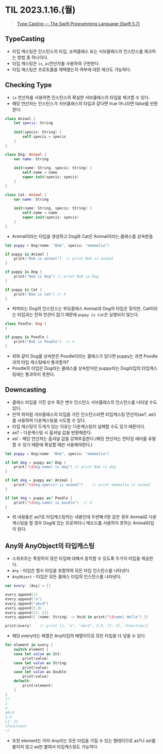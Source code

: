 # TIL 2023.1.16.(월)
> [Type Casting — The Swift Programming Language (Swift 5.7)](https://docs.swift.org/swift-book/LanguageGuide/TypeCasting.html)  

## TypeCasting
* 타입 캐스팅은 인스턴스의 타입, 슈퍼클래스 또는 서브클래스의 인스턴스를 체크하는 방법 중 하나이다.
* 타입 캐스팅은 ```is```, ```as```연산자를 사용하여 구현한다.
* 타입 캐스팅은 프로토콜을 채택했는지 여부에 대한 체크도 가능하다.

## Checking Type
* ```is``` 연산자를 사용하면 인스턴스의 확실한 서브클래스의 타입을 체크할 수 있다.
* 해당 연산자는 인스턴스가 서브클래스의 타입과 같다면 true 아니라면 false를 반환한다.
```swift
class Animal {
    let specis: String
    
    init(specis: String) {
        self.specis = specis
    }
}

class Dog: Animal {
    var name: String
    
    init(name: String, specis: String) {
        self.name = name
        super.init(specis: specis)
    }
}

class Cat: Animal {
    var name: String
    
    init(name: String, specis: String) {
        self.name = name
        super.init(specis: specis)
    }
}
```
* Animal이라는 타입을 생성하고 Dog와 Cat은 Animal이라는 클래스를 상속받음
```swift
let puppy = Dog(name: "Bob", specis: "mammalia")

if puppy is Animal {
    print("Bob is animal")	// print Bob is animal
}

if puppy is Dog {
    print("Bob is Dog")	// print Bob is Dog
}

if puppy is Cat {
    print("Bob is Cat")	// X
}
```
* 퍼피라는 Dog의 인스턴스는 부모클래스 Animal과 Dog의 타입은 맞지만, Cat이라는 타입과는 전혀 연관이 없기 때문에 ```puppy is Cat```은 실행되지 않는다.
```swift
class Poodle: Dog {
}

if puppy is Poodle {
    print("Bob is Poodle")	// X
}
```
* 위와 같이 Dog를 상속받은 Poodle이라는 클래스가 있다면 puppy는 과연 Poodle과의 타입 캐스팅에서 통과할까?
* Poodle의 타입은 Dog라는 클래스를 상속받지만 puppy라는 Dog타입의 타입캐스팅에는 통과하지 못한다.

## Downcasting
* 클래스 타입을 가진 상수 혹은 변수 인스턴스 서브클래스의 인스턴스를 나타낼 수도 있다.
* 만약 위처럼 서브클래스의 타입을 가진 인스턴스라면 타입캐스팅 연산자(as?, as!)를 사용하여 다운캐스팅을 시도할 수 있다.
* 타입 캐스팅이 두개가 있는 이유는 다운캐스팅이 실패할 수도 있기 때문이다.
* as? - 다운캐스팅 시 옵셔널 값을 반환해준다.
* as! - 해당 연산자는 옵셔널 값을 강제추출한다.(해당 연산자는 런타임 에러를 유발 할 수 있기 때문에 확실할 때만 사용해야한다.)
```swift
let puppy = Dog(name: "Bob", specis: "mammalia")

if let dog = puppy as? Dog {
    print("\(dog.name) is dog")	// print Bob is dog
}

if let dog = puppy as? Animal {
    print("\(dog.specis) is animal")	// print mammalia is animal
}

if let dog = puppy as? Poodle {
    print("\(dog.name) is poodle")	// X
}
```
* 위 내용들은 as?로 타입캐스팅하는 내용인데 두번째 if문 같은 경우 Animal로 다운캐스팅을 할 경우 Dog에 있는 프로퍼티나 메소드를 사용하지 못하는 Animal타입이 된다.

## Any와 AnyObject의 타입캐스팅
* 스위프트는 특정하지 않은 타입에 대해서 동작할 수 있도록 두가지 타입을 제공한다.
* ```Any```  - 타입은 함수 타입을 포함하여 모든 타입 인스턴스를 나타낸다.
* ```AnyObject``` - 타입은 모든 클래스 타입의 인스턴스를 나타낸다.
```swift
var every: [Any] = []

every.append(1)
every.append("a")
every.append("abcd")
every.append(3.9)
every.append([1: 2])
every.append({ (name: String) -> Void in print("\(name) Hello") })

print(every)	// print [1, "a", "abcd", 3.9, [1: 2], (Function)]
```
* 해당 every라는 배열은 Any타입의 배열이므로 모든 타입을 다 넣을 수 있다.

```swift
for element in every {
    switch element {
    case let value as Int:
        print(value)
    case let value as String:
        print(value)
    case let value as Double:
        print(value)
    default:
        print(element)
    }
}
/*
1
a
abcd
3.9
[1: 2]
(Function)
*/
```
* 또한 element는 이미 Any라는 모든 타입을 가질 수 있는 형태이므로 as?나 as!를 붙이지 않고 as만 붙여서 타입캐스팅도 가능하다.